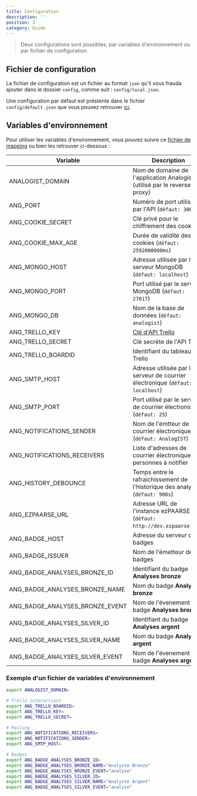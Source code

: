 ```yaml
---
title: Configuration
description: ''
position: 3
category: Guide
---
```


> Deux configurations sont possibles, par variables d'environnement ou par fichier de configuration

## Fichier de configuration

La fichier de configuration est un fichier au format ``json`` qu'il vous frauda ajouter dans le dossier ``config``, comme suit : ``config/local.json``.

Une configuration par défaut est préstente dans le fichier ``config/default.json`` que vous pouvez retrouver [ici](https://github.com/ezpaarse-project/analogist/blob/master/config/default.json).

## Variables d'environnement

Pour utiliser les variables d'environnement, vous pouvez suivre ce [fichier de mapping](https://github.com/ezpaarse-project/analogist/blob/master/config/custom-environment-variables.json) ou bien les retrouver ci-dessous :

| Variable | Description |
| --- | --- |
| ANALOGIST_DOMAIN | Nom de domaine de l'application Analogist (utilisé par le reverse-proxy) |
| ANG_PORT | Numéro de port utiliser par l'API (``défaut: 3000``) |
| ANG_COOKIE_SECRET | Clé privé pour le chiffrement des cookies |
| ANG_COOKIE_MAX_AGE | Durée de validité des cookies (``défaut: 2592000000ms``) |
| ANG_MONGO_HOST | Adresse utilisée par le serveur MongoDB (``défaut: localhost``) |
| ANG_MONGO_PORT | Port utilisé par le serveur MongoDB (``défaut: 27017``) |
| ANG_MONGO_DB | Nom de la base de données (``défaut: analogist``) |
| ANG_TRELLO_KEY | [Clé d'API Trello](https://trello.com/app-key/) |
| ANG_TRELLO_SECRET | Clé secrète de l'API Trello |
| ANG_TRELLO_BOARDID | Identifiant du tableau Trello |
| ANG_SMTP_HOST | Adresse utilisée par le serveur de courrier électronique (``défaut: localhost``) |
| ANG_SMTP_PORT | Port utilisé par le serveur de courrier électronique (``défaut: 25``) |
| ANG_NOTIFICATIONS_SENDER | Nom de l'émtteur de courrier électronique (``défaut: AnalogIST``) |
| ANG_NOTIFICATIONS_RECEIVERS | Liste d'adresses de courrier électronique des personnes à notifier |
| ANG_HISTORY_DEBOUNCE | Temps entre le rafraichissement de l'historique des analyses (``défaut: 900s``) |
| ANG_EZPAARSE_URL | Adresse URL de l'instance ezPAARSE (``défaut: http://dev.ezpaarse.org``) |
| ANG_BADGE_HOST | Adresse du serveur de badges |
| ANG_BADGE_ISSUER | Nom de l'émetteur des badges |
| ANG_BADGE_ANALYSES_BRONZE_ID | Identifiant du badge **Analyses bronze** |
| ANG_BADGE_ANALYSES_BRONZE_NAME | Nom du badge **Analyses bronze** |
| ANG_BADGE_ANALYSES_BRONZE_EVENT | Nom de l'évenement du badge **Analyses bronze** |
| ANG_BADGE_ANALYSES_SILVER_ID | Identifiant du badge **Analyses argent** |
| ANG_BADGE_ANALYSES_SILVER_NAME | Nom du badge **Analyses argent** |
| ANG_BADGE_ANALYSES_SILVER_EVENT | Nom de l'évenement du badge **Analyses argent** |

### Exemple d'un fichier de variables d'environnement

```bash
export ANALOGIST_DOMAIN=

# Trello interactions
export ANG_TRELLO_BOARDID=
export ANG_TRELLO_KEY=
export ANG_TRELLO_SECRET=

# Mailing
export ANG_NOTIFICATIONS_RECEIVERS=
export ANG_NOTIFICATIONS_SENDER=
export ANG_SMTP_HOST=

# Badges
export ANG_BADGE_ANALYSES_BRONZE_ID=
export ANG_BADGE_ANALYSES_BRONZE_NAME="Analyste Bronze"
export ANG_BADGE_ANALYSES_BRONZE_EVENT="analyse"
export ANG_BADGE_ANALYSES_SILVER_ID=
export ANG_BADGE_ANALYSES_SILVER_NAME="Analyste Argent"
export ANG_BADGE_ANALYSES_SILVER_EVENT="analyse"
```